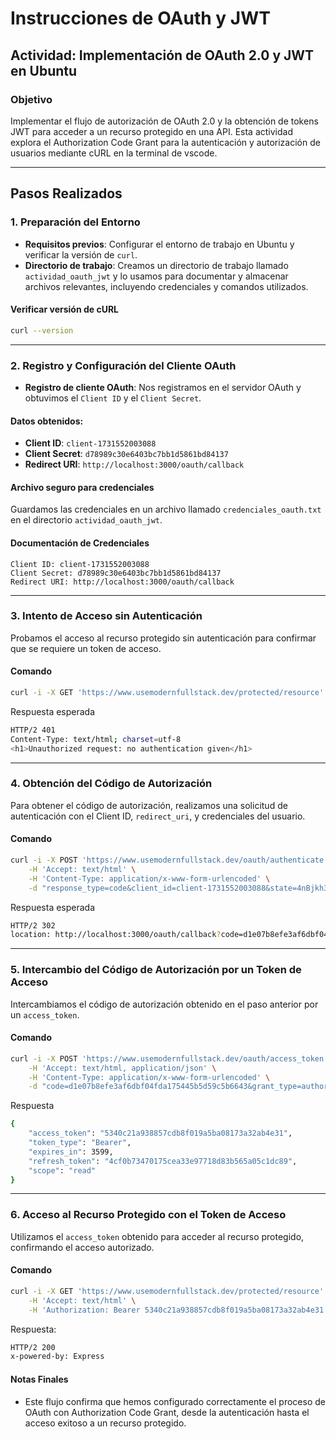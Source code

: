 # Instrucciones de OAuth y JWT

## Actividad: Implementación de OAuth 2.0 y JWT en Ubuntu

### Objetivo
Implementar el flujo de autorización de OAuth 2.0 y la obtención de tokens JWT para acceder a un recurso protegido en una API. Esta actividad explora el Authorization Code Grant para la autenticación y autorización de usuarios mediante cURL en la terminal de vscode.

---

## Pasos Realizados

### 1. Preparación del Entorno
- **Requisitos previos**: Configurar el entorno de trabajo en Ubuntu y verificar la versión de `curl`.
- **Directorio de trabajo**: Creamos un directorio de trabajo llamado `actividad_oauth_jwt` y lo usamos para documentar y almacenar archivos relevantes, incluyendo credenciales y comandos utilizados.

#### Verificar versión de cURL
```bash
curl --version
```
---
### 2. Registro y Configuración del Cliente OAuth
- **Registro de cliente OAuth**: Nos registramos en el servidor OAuth y obtuvimos el `Client ID` y el `Client Secret`.

#### Datos obtenidos:
- **Client ID**: `client-1731552003088`
- **Client Secret**: `d78989c30e6403bc7bb1d5861bd84137`
- **Redirect URI**: `http://localhost:3000/oauth/callback`

#### Archivo seguro para credenciales
Guardamos las credenciales en un archivo llamado `credenciales_oauth.txt` en el directorio `actividad_oauth_jwt`.

#### Documentación de Credenciales
```plaintext
Client ID: client-1731552003088
Client Secret: d78989c30e6403bc7bb1d5861bd84137
Redirect URI: http://localhost:3000/oauth/callback
```
---
### 3. Intento de Acceso sin Autenticación
Probamos el acceso al recurso protegido sin autenticación para confirmar que se requiere un token de acceso.

#### Comando
```bash
curl -i -X GET 'https://www.usemodernfullstack.dev/protected/resource' -H 'Accept: text/html'
```
Respuesta esperada
```bash
HTTP/2 401
Content-Type: text/html; charset=utf-8
<h1>Unauthorized request: no authentication given</h1>
```
---

### 4. Obtención del Código de Autorización
Para obtener el código de autorización, realizamos una solicitud de autenticación con el Client ID, `redirect_uri`, y credenciales del usuario.

#### Comando
```bash
curl -i -X POST 'https://www.usemodernfullstack.dev/oauth/authenticate' \
    -H 'Accept: text/html' \
    -H 'Content-Type: application/x-www-form-urlencoded' \
    -d "response_type=code&client_id=client-1731552003088&state=4nBjkh31&scope=read&redirect_uri=http://localhost:3000/oauth/callback&username=sebas080602&password=Sebas1011"
```

Respuesta esperada
```bash
HTTP/2 302
location: http://localhost:3000/oauth/callback?code=d1e07b8efe3af6dbf04fda175445b5d59c5b6643&state=4nBjkh31
```
---
### 5. Intercambio del Código de Autorización por un Token de Acceso
Intercambiamos el código de autorización obtenido en el paso anterior por un `access_token`.

#### Comando
```bash
curl -i -X POST 'https://www.usemodernfullstack.dev/oauth/access_token' \
    -H 'Accept: text/html, application/json' \
    -H 'Content-Type: application/x-www-form-urlencoded' \
    -d "code=d1e07b8efe3af6dbf04fda175445b5d59c5b6643&grant_type=authorization_code&redirect_uri=http://localhost:3000/oauth/callback&client_id=client-1731552003088&client_secret=d78989c30e6403bc7bb1d5861bd84137"
```
Respuesta
```bash
{
    "access_token": "5340c21a938857cdb8f019a5ba08173a32ab4e31",
    "token_type": "Bearer",
    "expires_in": 3599,
    "refresh_token": "4cf0b73470175cea33e97718d83b565a05c1dc89",
    "scope": "read"
}
```
---

### 6. Acceso al Recurso Protegido con el Token de Acceso
Utilizamos el `access_token` obtenido para acceder al recurso protegido, confirmando el acceso autorizado.

#### Comando
```bash
curl -i -X GET 'https://www.usemodernfullstack.dev/protected/resource' \
    -H 'Accept: text/html' \
    -H 'Authorization: Bearer 5340c21a938857cdb8f019a5ba08173a32ab4e31'
```
Respuesta:

```bash
HTTP/2 200 
x-powered-by: Express
```

#### Notas Finales
- Este flujo confirma que hemos configurado correctamente el proceso de OAuth con Authorization Code Grant, desde la autenticación hasta el acceso exitoso a un recurso protegido.
